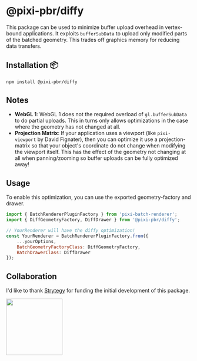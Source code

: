 # @pixi-pbr/diffy

This package can be used to minimize buffer upload overhead in vertex-bound applications. It exploits
`bufferSubData` to upload only modified parts of the batched geometry. This trades off graphics memory
for reducing data transfers.

## Installation :package:

```bash
npm install @pixi-pbr/diffy
```

## Notes

* **WebGL 1**: WebGL 1 does not the required overload of `gl.bufferSubData` to do partial uploads. This
    in turns only allows optimizations in the case where the geometry has not changed at all.
* **Projection Matrix**: If your application uses a viewport (like `pixi-viewport` by David Fignater), then
    you can optimize it use a projection-matrix so that your object's coordinate do not change when modifying
    the viewport itself. This has the effect of the geometry not changing at all when panning/zooming so buffer uploads can be fully optimized away!

## Usage

To enable this optimization, you can use the exported geometry-factory and drawer.

```js
import { BatchRendererPluginFactory } from 'pixi-batch-renderer';
import { DiffGeometryFactory, DiffDrawer } from '@pixi-pbr/diffy';

// YourRenderer will have the diffy optimization!
const YourRenderer = BatchRendererPluginFactory.from({
    ...yourOptions,
    BatchGeometryFactoryClass: DiffGeometryFactory,
    BatchDrawerClass: DiffDrawer
});
```

## Collaboration

I'd like to thank [Strytegy](https://www.strytegy.com) for funding the initial development of this package.

<a href="https://www.strytegy.com"><img src="https://i.imgur.com/3Ns1JJb.png" width="153.3px" /></a>
